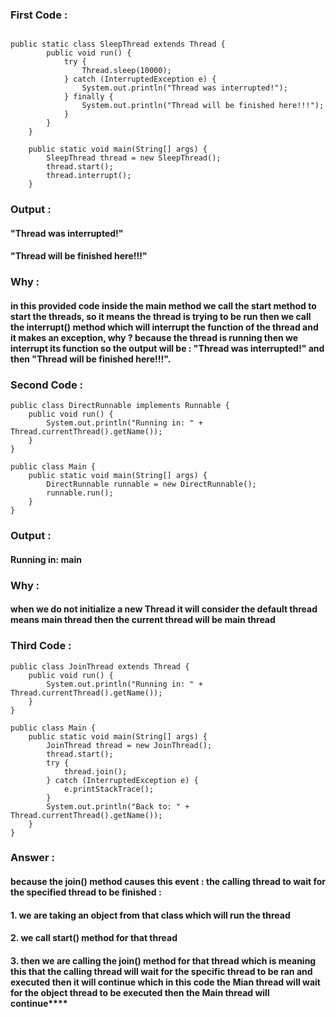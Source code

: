 ### First Code :
```

public static class SleepThread extends Thread {
        public void run() {
            try {
                Thread.sleep(10000);
            } catch (InterruptedException e) {
                System.out.println("Thread was interrupted!");
            } finally {
                System.out.println("Thread will be finished here!!!");
            }
        }
    }

    public static void main(String[] args) {
        SleepThread thread = new SleepThread();
        thread.start();
        thread.interrupt();
    }

```
### Output :
#### "Thread was interrupted!"
#### "Thread will be finished here!!!"


### Why :
#### in this provided code inside the main method we call the start method to start the threads, so it means the thread is trying to be run then we call the interrupt() method which will interrupt the function of the thread and it makes an exception, why ? because the thread is running then we interrupt its function so the output will be : "Thread was interrupted!" and then "Thread will be finished here!!!".
### Second Code :
```
public class DirectRunnable implements Runnable {
    public void run() {
        System.out.println("Running in: " + Thread.currentThread().getName());
    }
}

public class Main {
    public static void main(String[] args) {
        DirectRunnable runnable = new DirectRunnable();
        runnable.run();
    }
}
```

### Output :
#### Running in: main
### Why :
#### when we do not initialize a new Thread it will consider the default thread means main thread then the current thread will be main thread
### Third Code :
```
public class JoinThread extends Thread {
    public void run() {
        System.out.println("Running in: " + Thread.currentThread().getName());
    }
}

public class Main {
    public static void main(String[] args) {
        JoinThread thread = new JoinThread();
        thread.start();
        try {
            thread.join();
        } catch (InterruptedException e) {
            e.printStackTrace();
        }
        System.out.println("Back to: " + Thread.currentThread().getName());
    }
}
```
### Answer :
#### because the join() method causes this event :  the calling thread to wait for the specified thread to be finished :
#### 1. we are taking an object from that class which will run the thread
#### 2. we call start() method for that thread
#### 3. then we are calling the join() method for that thread which is meaning this that the calling thread will wait for the specific thread to be ran and executed then it will continue which in this code the Mian thread will wait for the object thread to be executed then the Main thread will continue****

